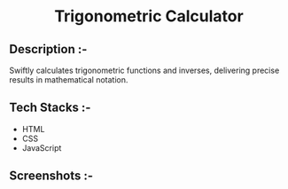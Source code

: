 # <p align="center">Trigonometric Calculator</p>

## Description :-

Swiftly calculates trigonometric functions and inverses, delivering precise results in mathematical notation.

## Tech Stacks :-

- HTML
- CSS
- JavaScript

## Screenshots :-

